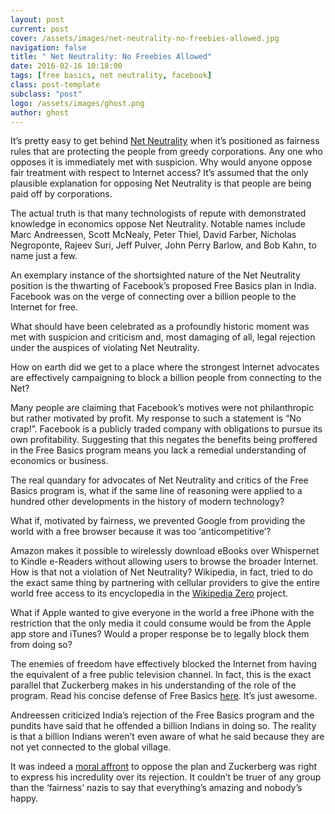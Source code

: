 ```yaml
---
layout: post
current: post
cover: /assets/images/net-neutrality-no-freebies-allowed.jpg
navigation: false
title: " Net Neutrality: No Freebies Allowed"
date: 2016-02-16 10:18:00
tags: [free basics, net neutrality, facebook]
class: post-template
subclass: "post"
logo: /assets/images/ghost.png
author: ghost
---
```


It’s pretty easy to get behind [Net Neutrality](http://t.umblr.com/redirect?z=https%3A%2F%2Fen.wikipedia.org%2Fwiki%2FNet_neutrality&t=ZWM2YmY1YTRlNWRkN2Y0MWUzYWYwODZlMTg2ZDdiNDg2YzQyNjFiZixQeUdvcjhjdg%3D%3D) when it’s positioned as fairness rules that are protecting the people from greedy corporations. Any one who opposes it is immediately met with suspicion. Why would anyone oppose fair treatment with respect to Internet access? It’s assumed that the only plausible explanation for opposing Net Neutrality is that people are being paid off by corporations.

The actual truth is that many technologists of repute with demonstrated knowledge in economics oppose Net Neutrality. Notable names include Marc Andreessen, Scott McNealy, Peter Thiel, David Farber, Nicholas Negroponte, Rajeev Suri, Jeff Pulver, John Perry Barlow, and Bob Kahn, to name just a few.

An exemplary instance of the shortsighted nature of the Net Neutrality position is the thwarting of Facebook’s proposed Free Basics plan in India. Facebook was on the verge of connecting over a billion people to the Internet for free.

What should have been celebrated as a profoundly historic moment was met with suspicion and criticism and, most damaging of all, legal rejection under the auspices of violating Net Neutrality.

How on earth did we get to a place where the strongest Internet advocates are effectively campaigning to block a billion people from connecting to the Net?

Many people are claiming that Facebook’s motives were not philanthropic but rather motivated by profit. My response to such a statement is “No crap!”. Facebook is a publicly traded company with obligations to pursue its own profitability. Suggesting that this negates the benefits being proffered in the Free Basics program means you lack a remedial understanding of economics or business.

The real quandary for advocates of Net Neutrality and critics of the Free Basics program is, what if the same line of reasoning were applied to a hundred other developments in the history of modern technology?

What if, motivated by fairness, we prevented Google from providing the world with a free browser because it was too ‘anticompetitive’?

Amazon makes it possible to wirelessly download eBooks over Whispernet to Kindle e-Readers without allowing users to browse the broader Internet. How is that not a violation of Net Neutrality? Wikipedia, in fact, tried to do the exact same thing by partnering with cellular providers to give the entire world free access to its encyclopedia in the [Wikipedia Zero](http://t.umblr.com/redirect?z=https%3A%2F%2Fen.wikipedia.org%2Fwiki%2FWikipedia_Zero&t=M2Y1OTMyNzU3ODZmNjY2ZGU5MTVjMjI4YzBhZTRlNzFkOWE3YmVmMixQeUdvcjhjdg%3D%3D) project.

What if Apple wanted to give everyone in the world a free iPhone with the restriction that the only media it could consume would be from the Apple app store and iTunes? Would a proper response be to legally block them from doing so?

The enemies of freedom have effectively blocked the Internet from having the equivalent of a free public television channel. In fact, this is the exact parallel that Zuckerberg makes in his understanding of the role of the program. Read his concise defense of Free Basics [here](http://t.umblr.com/redirect?z=http%3A%2F%2Fblogs.timesofindia.indiatimes.com%2Ftoi-edit-page%2Ffree-basics-protects-net-neutrality%2F&t=YTk0NTdmOTQzZDI0NDZiODE4ZTEyZmE4Njc3NWY0YTljYjkzODI5OCxQeUdvcjhjdg%3D%3D). It’s just awesome.

Andreessen criticized India’s rejection of the Free Basics program and the pundits have said that he offended a billion Indians in doing so. The reality is that a billion Indians weren’t even aware of what he said because they are not yet connected to the global village.

It was indeed a [moral affront](https://twitter.com/pmarca/status/697226616812900352) to oppose the plan and Zuckerberg was right to express his incredulity over its rejection. It couldn’t be truer of any group than the ‘fairness’ nazis to say that everything’s amazing and nobody’s happy.
